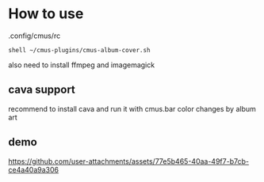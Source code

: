 # How to use
.config/cmus/rc

```
shell ~/cmus-plugins/cmus-album-cover.sh
```

also need to install  ffmpeg and imagemagick
## cava support
recommend to install cava and run it with cmus.bar color changes by album art
## demo


https://github.com/user-attachments/assets/77e5b465-40aa-49f7-b7cb-ce4a40a9a306

